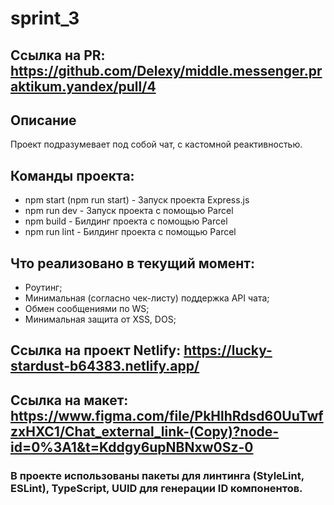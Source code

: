 # sprint_3
## Ссылка на PR: https://github.com/Delexy/middle.messenger.praktikum.yandex/pull/4

## Описание  
Проект подразумевает под собой чат, с кастомной реактивностью.

## Команды проекта:
- npm start (npm run start) - Запуск проекта Express.js
- npm run dev - Запуск проекта с помощью Parcel
- npm build - Билдинг проекта с помощью Parcel
- npm run lint - Билдинг проекта с помощью Parcel

## Что реализовано в текущий момент:
- Роутинг;
- Минимальная (согласно чек-листу) поддержка API чата;
- Обмен сообщениями по WS;
- Минимальная защита от XSS, DOS;

## Ссылка на проект Netlify: https://lucky-stardust-b64383.netlify.app/

## Ссылка на макет: https://www.figma.com/file/PkHlhRdsd60UuTwfzxHXC1/Chat_external_link-(Copy)?node-id=0%3A1&t=Kddgy6upNBNxw0Sz-0

### В проекте использованы пакеты для линтинга (StyleLint, ESLint), TypeScript, UUID для генерации ID компонентов.
